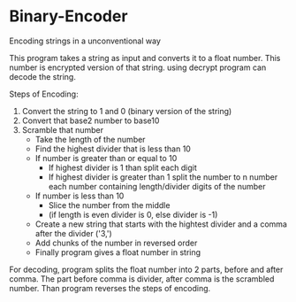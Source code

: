 # Binary-Encoder
Encoding strings in a unconventional way

This program takes a string as input and converts it to a float number. This number is encrypted version of that string. using decrypt program can decode the string.

Steps of Encoding:
1. Convert the string to 1 and 0 (binary version of the string)
1. Convert that base2 number to base10
1. Scramble that number
    - Take the length of the number
    - Find the highest divider that is less than 10
    - If number is greater than or equal to 10
        - If highest divider is 1 than split each digit
        - If highest divider is greater than 1 split the number to n number each number containing length/divider digits of the number
    - If number is less than 10
        - Slice the number from the middle
        - (if length is even divider is 0, else divider is -1)
    - Create a new string that starts with the hightest divider and a comma after the divider ('3,')
    - Add chunks of the number in reversed order
    - Finally program gives a float number in string

For decoding, program splits the float number into 2 parts, before and after comma. The part before comma is divider, after comma is the scrambled number. Than program reverses the steps of encoding.
